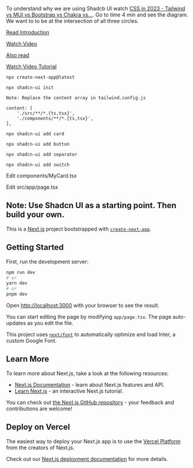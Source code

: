 To understand why we are using Shadcb UI watch [CSS in 2023 - Tailwind vs MUI vs Bootstrap vs Chakra vs...](https://www.youtube.com/watch?v=CQuTF-bkOgc). Go to time 4 min and see the diagram. We want to to be at the intersection of all three circles.

[Read Introduction](https://ui.shadcn.com/docs)

[Watch Video](https://www.youtube.com/watch?v=Ix8KjJxbh2E)

[Also read](https://www.dhiwise.com/post/shadcn-ui-an-exciting-journey)

[Watch Video Tutorial](https://eightify.app/summary/web-development/nextjs-13-radix-ui-tailwindcss-tutorial-shadcn-user-interface)

    npx create-next-app@latest

    npx shadcn-ui init

    Note: Replace the content array in tailwind.config.js

    content: [
    	'./src/**/*.{ts,tsx}',
    	'./components/**/*.{ts,tsx}',
    ],

    npx shadcn-ui add card

    npx shadcn-ui add button

    npx shadcn-ui add separator

    npx shadcn-ui add switch

Edit components/MyCard.tsx

Edit src/app/page.tsx

## Note: Use Shadcn UI as a starting point. Then build your own.

This is a [Next.js](https://nextjs.org/) project bootstrapped with [`create-next-app`](https://github.com/vercel/next.js/tree/canary/packages/create-next-app).

## Getting Started

First, run the development server:

```bash
npm run dev
# or
yarn dev
# or
pnpm dev
```

Open [http://localhost:3000](http://localhost:3000) with your browser to see the result.

You can start editing the page by modifying `app/page.tsx`. The page auto-updates as you edit the file.

This project uses [`next/font`](https://nextjs.org/docs/basic-features/font-optimization) to automatically optimize and load Inter, a custom Google Font.

## Learn More

To learn more about Next.js, take a look at the following resources:

- [Next.js Documentation](https://nextjs.org/docs) - learn about Next.js features and API.
- [Learn Next.js](https://nextjs.org/learn) - an interactive Next.js tutorial.

You can check out [the Next.js GitHub repository](https://github.com/vercel/next.js/) - your feedback and contributions are welcome!

## Deploy on Vercel

The easiest way to deploy your Next.js app is to use the [Vercel Platform](https://vercel.com/new?utm_medium=default-template&filter=next.js&utm_source=create-next-app&utm_campaign=create-next-app-readme) from the creators of Next.js.

Check out our [Next.js deployment documentation](https://nextjs.org/docs/deployment) for more details.
